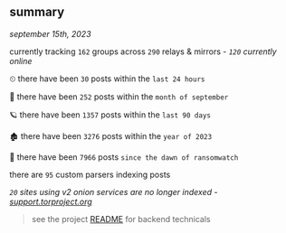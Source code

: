 
## summary
_september 15th, 2023_

currently tracking `162` groups across `290` relays & mirrors - _`120` currently online_

⏲ there have been `30` posts within the `last 24 hours`

🦈 there have been `252` posts within the `month of september`

🪐 there have been `1357` posts within the `last 90 days`

🏚 there have been `3276` posts within the `year of 2023`

🦕 there have been `7966` posts `since the dawn of ransomwatch`

there are `95` custom parsers indexing posts

_`20` sites using v2 onion services are no longer indexed - [support.torproject.org](https://support.torproject.org/onionservices/v2-deprecation/)_

> see the project [README](https://github.com/joshhighet/ransomwatch#ransomwatch--) for backend technicals
